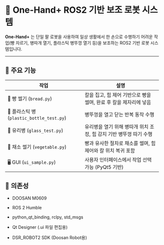 # 🦾 One-Hand+ ROS2 기반 보조 로봇 시스템

**One-Hand+** 는 단일 팔 로봇을 사용하여 일상 생활에서 한 손으로 수행하기 어려운 작업(빵 자르기, 병따개 열기, 플라스틱 병뚜껑 열기 등)을 보조하는 ROS2 기반 로봇 시스템입니다.

---

## 🧠 주요 기능

| 작업                                   | 설명                                      |
| ------------------------------------ | --------------------------------------- |
| 🥖 빵 썰기 (`bread.py`)                 | 칼을 집고, 힘 제어 기반으로 빵을 썰며, 완료 후 칼을 제자리에 넣음 |
| 🧃 플라스틱 병 (`plastic_bottle_test.py`) | 병뚜껑을 열고 닫는 반복 동작 수행                     |
| 🍷 유리병 (`glass_test.py`)             | 유리병을 열기 위해 병따개 위치 조정, 힘 감지 기반 병뚜껑 따기 수행 |
| 🥕 채소 썰기 (`vegetable.py`)            | 빵과 유사한 절차로 채소를 썰며, 힘 제어와 칼 위치 복귀 포함     |
| 🖥️ GUI (`ui_sample.py`)             | 사용자 인터페이스에서 작업 선택 가능 (PyQt5 기반)         |

## 🔧 의존성

* DOOSAN M0609

* ROS 2 Humble

* python_qt_binding, rclpy, std_msgs

* Qt Designer (.ui 파일 편집용)

* DSR_ROBOT2 SDK (Doosan Robot용)